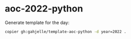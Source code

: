 # aoc-2022-python

Generate template for the day:

```bash
copier gh:gahjelle/template-aoc-python -d year=2022 .
```
